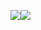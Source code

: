 [![](https://github-readme-stats.vercel.app/api/top-langs/?username=gaoyang&theme=tokyonight&layout=compact&langs_count=10&hide_title=1&hide_border=1&card_width=350&role=OWNER,COLLABORATOR)](https://github.com/gaoyang)[![](https://github-readme-stats.vercel.app/api/?username=gaoyang&theme=tokyonight&show_icons=true&count_private=true&hide_title=1&line_height=28&hide_border=1&role=OWNER,COLLABORATOR)](https://github.com/gaoyang)
